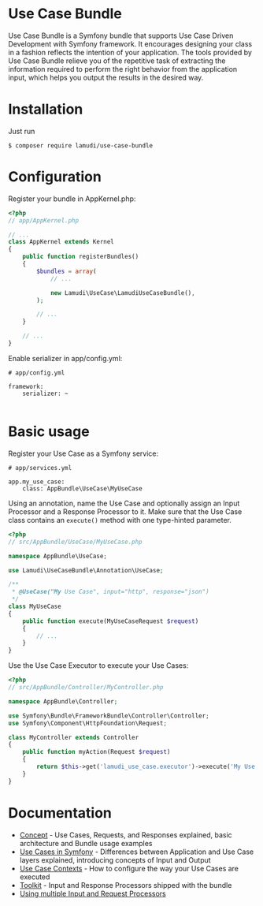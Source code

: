 # Use Case Bundle

Use Case Bundle is a Symfony bundle that supports Use Case Driven Development with Symfony framework. It encourages 
designing your class in a fashion reflects the intention of your application. The tools provided by Use Case Bundle 
relieve you of the repetitive task of extracting the information required to perform the right behavior from the 
application input, which helps you output the results in the desired way. 

Installation
============

Just run 

    $ composer require lamudi/use-case-bundle

Configuration
=============

Register your bundle in AppKernel.php:

```php
<?php
// app/AppKernel.php

// ...
class AppKernel extends Kernel
{
    public function registerBundles()
    {
        $bundles = array(
            // ...

            new Lamudi\UseCase\LamudiUseCaseBundle(),
        );

        // ...
    }

    // ...
}
```

Enable serializer in app/config.yml:

```
# app/config.yml

framework:
    serializer: ~
    
```

Basic usage
===========

Register your Use Case as a Symfony service:

```
# app/services.yml

app.my_use_case:
    class: AppBundle\UseCase\MyUseCase
```

Using an annotation, name the Use Case and optionally assign an Input Processor and a Response Processor to it.
Make sure that the Use Case class contains an ```execute()``` method with one type-hinted parameter.

```php
<?php
// src/AppBundle/UseCase/MyUseCase.php

namespace AppBundle\UseCase;

use Lamudi\UseCaseBundle\Annotation\UseCase;

/**
 * @UseCase("My Use Case", input="http", response="json")
 */
class MyUseCase
{
    public function execute(MyUseCaseRequest $request)
    {
        // ...
    }
}
```

Use the Use Case Executor to execute your Use Cases:

```php
<?php
// src/AppBundle/Controller/MyController.php

namespace AppBundle\Controller;

use Symfony\Bundle\FrameworkBundle\Controller\Controller;
use Symfony\Component\HttpFoundation\Request;

class MyController extends Controller
{
    public function myAction(Request $request)
    {
        return $this->get('lamudi_use_case.executor')->execute('My Use Case', $request);
    }
}

```

Documentation
=============

* [Concept](doc/01-concept.md) - Use Cases, Requests, and Responses explained, basic architecture and Bundle usage examples
* [Use Cases in Symfony](doc/02-use-cases-in-symfony.md) - Differences between Application and Use Case layers explained, introducing concepts of Input and Output 
* [Use Case Contexts](doc/03-use-case-contexts.md) - How to configure the way your Use Cases are executed
* [Toolkit](doc/04-toolkit.md) - Input and Response Processors shipped with the bundle
* [Using multiple Input and Request Processors](05-using-multiple-input-and-request-processors.md) 

